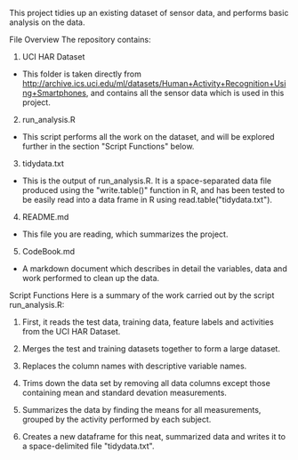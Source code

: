 
This project tidies up an existing dataset of sensor data, and performs basic analysis on the data.

File Overview
The repository contains:
1. UCI HAR Dataset 
- This folder is taken directly from http://archive.ics.uci.edu/ml/datasets/Human+Activity+Recognition+Using+Smartphones, and contains all the sensor data which is used in this project.

2. run_analysis.R 
- This script performs all the work on the dataset, and will be explored further in the section "Script Functions" below.

3. tidydata.txt 
- This is the output of run_analysis.R. It is a space-separated data file produced using the "write.table()" function in R, and has been tested to be easily read into a data frame in R using read.table("tidydata.txt").

4. README.md 
- This file you are reading, which summarizes the project.

5. CodeBook.md 
- A markdown document which describes in detail the variables, data and work performed to clean up the data.


Script Functions
Here is a summary of the work carried out by the script run_analysis.R:
1. First, it reads the test data, training data, feature labels and activities from the UCI HAR Dataset. 

2. Merges the test and training datasets together to form a large dataset.

3. Replaces the column names with descriptive variable names. 

4. Trims down the data set by removing all data columns except those containing mean and standard devation measurements.

5. Summarizes the data by finding the means for all measurements, grouped by the activity performed by each subject. 

6. Creates a new dataframe for this neat, summarized data and writes it to a space-delimited file "tidydata.txt".

